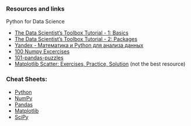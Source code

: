 ### Resources and links
Python for Data Science

* [The Data Scientist’s Toolbox Tutorial - 1: Basics](https://github.com/mjbahmani/10-steps-to-become-a-data-scientist/blob/master/1-python/The%20Data%20Scientist%E2%80%99s%20Toolbox%20Tutorial%20-%201.ipynb)
* [The Data Scientist’s Toolbox Tutorial - 2: Packages](https://www.kaggle.com/mjbahmani/the-data-scientist-s-toolbox-tutorial-2)
* [Yandex - Математика и Python для анализа данных](https://www.coursera.org/learn/mathematics-and-python)
* [100 Numpy Excercises](https://github.com/rougier/numpy-100)
* [101-pandas-puzzles](https://github.com/ajcr/100-pandas-puzzles)
* [Matplotlib Scatter: Exercises, Practice, Solution](https://www.w3resource.com/graphics/matplotlib/scatter/index.php) (not the best resource)

### Cheat Sheets:

* [Python](https://perso.limsi.fr/pointal/_media/python:cours:mementopython3-english.pdf)
* [NumPy](https://s3.amazonaws.com/assets.datacamp.com/blog_assets/Numpy_Python_Cheat_Sheet.pdf)
* [Pandas](https://github.com/pandas-dev/pandas/blob/master/doc/cheatsheet/Pandas_Cheat_Sheet.pdf)
* [Matplotlib](https://api.ning.com/files/ix5EiwUaTp0E5*jp7eiswyccuIvY2ZsTZtw4N00CRgaI9Y5fMQEYTahMiecJ8nwooZZHezoGsTkJ-duNPnb39c9Qmgg9hX4L/dc1.png)
* [SciPy](https://s3.amazonaws.com/assets.datacamp.com/blog_assets/Python_SciPy_Cheat_Sheet_Linear_Algebra.pdf)
